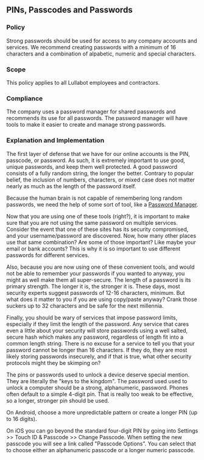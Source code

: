 ## PINs, Passcodes and Passwords

### Policy
Strong passwords should be used for access to any company accounts and services. We recommend creating passwords with a minimum of 16 characters and a combination of alpabetic, numeric and special characters.

### Scope
This policy applies to all Lullabot employees and contractors.

### Compliance
The company uses a password manager for shared passwords and recommends its use for all passwords. The password manager will have tools to make it easier to create and manage strong passwords.

### Explanation and Implementation
The first layer of defense that we have for our online accounts is the PIN, passcode, or password. As such, it is extremely important to use good, unique passwords, and keep them well protected. A good password consists of a fully random string, the longer the better. Contrary to popular belief, the inclusion of numbers, characters, or mixed case does not matter nearly as much as the length of the password itself.

Because the human brain is not capable of remembering long random passwords, we need the help of some sort of tool, like a [Password Manager](../access/password_managers.md).

Now that you are using one of these tools (right?), it is important to make sure that you are not using the same password on multiple services. Consider the event that one of these sites has its security compromised, and your username/password are discovered. Now, how many other places use that same combination? Are some of those important? Like maybe your email or bank accounts? This is why it is so important to use different passwords for different services.

Also, because you are now using one of these convenient tools, and would not be able to remember your passwords if you wanted to anyway, you might as well make them all super-secure. The length of a password is its primary strength. The longer it is, the stronger it is. These days, most security experts suggest passwords of 12-16 characters, minimum. But what does it matter to you if you are using copy/paste anyway? Crank those suckers up to 32 characters and be safe for the next millennia.

Finally, you should be wary of services that impose password limits, especially if they limit the length of the password. Any service that cares even a little about your security will store passwords using a well salted, secure hash which makes any password, regardless of length fit into a common length string. There is no excuse for a service to tell you that your password cannot be longer than 16 characters. If they do, they are most likely storing passwords insecurely, and if that is true, what other security protocols might they be skimping on?

The pins or passwords used to unlock a device deserve special mention. They are literally the "keys to the kingdom". The password used used to unlock a computer should be a strong, alphanumeric, password. Phones often default to a simple 4-digit pin. That is really too weak to be effective, so a longer, stronger pin should be used.

On Android, choose a more unpredictable pattern or create a longer PIN (up to 16 digits).

On iOS you can go beyond the standard four-digit PIN by going into Settings >> Touch ID & Passcode >> Change Passcode. When setting the new passcode you will see a link called "Passcode Options". You can select that to choose either an alphanumeric passcode or a longer numeric passcode.